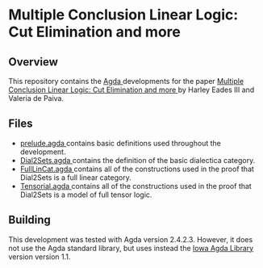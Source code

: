 # Multiple Conclusion Linear Logic: Cut Elimination and more

## Overview

This repository contains the [ Agda ](http://wiki.portal.chalmers.se/agda/) developments for the paper
[ Multiple Conclusion Linear Logic: Cut Elimination and more ](http://metatheorem.org/papers/FILL-report.pdf)
by Harley Eades III and Valeria de Paiva.

## Files

- [ prelude.agda ]( prelude.agda ) contains basic definitions used throughout the development.
- [ Dial2Sets.agda ]( Dial2sets.agda ) contains the definition of the basic dialectica category.
- [ FullLinCat.agda ]( FullLinCat.agda ) contains all of the constructions used in the proof that Dial2Sets is a full linear category.
- [ Tensorial.agda ]( Tensorial.agda ) contains all of the constructions used in the proof that Dial2Sets is a model of full tensor logic.

## Building

This development was tested with Agda version 2.4.2.3.  However, it
does not use the Agda standard library, but uses instead the [ Iowa Agda
Library ](  https://svn.divms.uiowa.edu/repos/clc/projects/agda/ial-releases/1.1 ) version version 1.1.